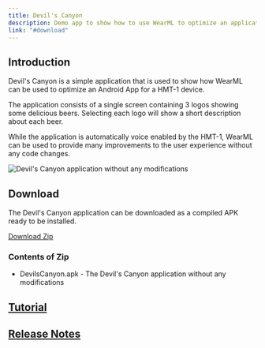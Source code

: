 ```yaml
---
title: Devil's Canyon
description: Demo app to show how to use WearML to optimize an application for the HMT-1 
link: "#download"
---
```


## Introduction

Devil's Canyon is a simple application that is used to show how WearML can be used to optimize an Android App for a HMT-1 device.

The application consists of a single screen containing 3 logos showing some delicious beers. Selecting each logo will show a short description about each beer.

While the application is automatically voice enabled by the HMT-1, WearML can be used to provide many improvements to the user experience without any code changes.

![Devil's Canyon application without any modifications](https://realwear.github.io/Devils-Canyon/images/devilscanyon.png)

## Download

The Devil's Canyon application can be downloaded as a compiled APK ready to be installed.

[Download Zip](https://realwear.box.com/shared/static/b4hmjso6yb7vn5pndkwfve1qmx7qj1gk.zip)

### Contents of Zip

* DevilsCanyon.apk - The Devil's Canyon application without any modifications

## [Tutorial](https://realwear.github.io/wearml-scripting-tutorial)

## [Release Notes](https://realwear.github.io/Devils-Canyon/release-notes)
